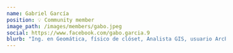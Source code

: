 ```yaml
---
name: Gabriel García
position: 💡 Community member
image_path: /images/members/gabo.jpeg
social: https://www.facebook.com/gabo.garcia.9
blurb: "Ing. en Geomática, físico de clóset, Analista GIS, usuario ArcPy, estudiante de la maestría en Ciencia de Datos, comiquero. Todo lo que no veías en un Científico yo lo tengo 🖖🏿😎✌🏿"
---
```

